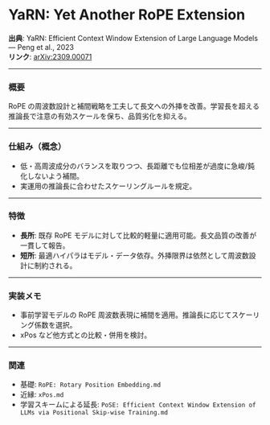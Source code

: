 # YaRN: Yet Another RoPE Extension

**出典**: YaRN: Efficient Context Window Extension of Large Language Models — Peng et al., 2023  
**リンク**: [arXiv:2309.00071](https://arxiv.org/abs/2309.00071)

---

### 概要
RoPE の周波数設計と補間戦略を工夫して長文への外挿を改善。学習長を超える推論長で注意の有効スケールを保ち、品質劣化を抑える。

---

### 仕組み（概念）
- 低・高周波成分のバランスを取りつつ、長距離でも位相差が過度に急峻/鈍化しないよう補間。
- 実運用の推論長に合わせたスケーリングルールを規定。

---

### 特徴
- **長所**: 既存 RoPE モデルに対して比較的軽量に適用可能。長文品質の改善が一貫して報告。
- **短所**: 最適ハイパラはモデル・データ依存。外挿限界は依然として周波数設計に制約される。

---

### 実装メモ
- 事前学習モデルの RoPE 周波数表現に補間を適用。推論長に応じてスケーリング係数を選択。
- xPos など他方式との比較・併用を検討。

---

### 関連
- 基礎: `RoPE: Rotary Position Embedding.md`
- 近縁: `xPos.md`
- 学習スキームによる延長: `PoSE: Efficient Context Window Extension of LLMs via Positional Skip-wise Training.md`


